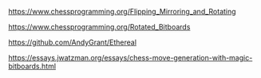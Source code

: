 https://www.chessprogramming.org/Flipping_Mirroring_and_Rotating

https://www.chessprogramming.org/Rotated_Bitboards

https://github.com/AndyGrant/Ethereal

https://essays.jwatzman.org/essays/chess-move-generation-with-magic-bitboards.html
